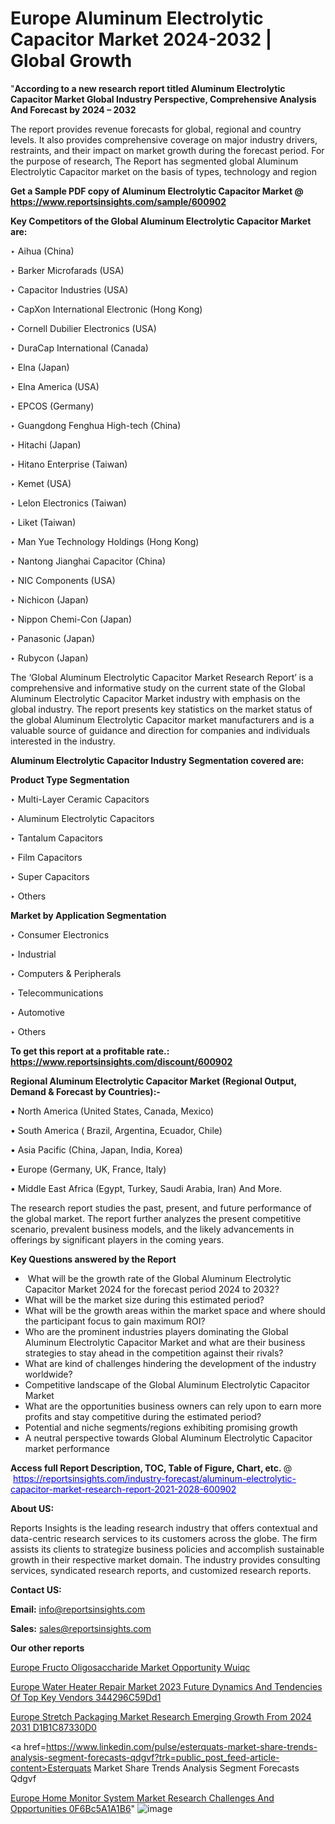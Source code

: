 # Europe Aluminum Electrolytic Capacitor Market 2024-2032 | Global Growth

"<strong>According to a new research report titled Aluminum Electrolytic Capacitor Market Global Industry Perspective, Comprehensive Analysis And Forecast by 2024 – 2032</strong>

The report provides revenue forecasts for global, regional and country levels. It also provides comprehensive coverage on major industry drivers, restraints, and their impact on market growth during the forecast period. For the purpose of research, The Report has segmented global Aluminum Electrolytic Capacitor market on the basis of types, technology and region

<strong>Get a Sample PDF copy of Aluminum Electrolytic Capacitor Market </strong><strong>@<a href=https://www.reportsinsights.com/sample/600902 style=color:#0000ff;> https://www.reportsinsights.com/sample/600902</a></strong></font>

<strong>Key Competitors of the Global Aluminum Electrolytic Capacitor Market are:</strong>

‣ Aihua (China)

‣ Barker Microfarads (USA)

‣ Capacitor Industries (USA)

‣ CapXon International Electronic (Hong Kong)

‣ Cornell Dubilier Electronics (USA)

‣ DuraCap International (Canada)

‣ Elna (Japan)

‣ Elna America (USA)

‣ EPCOS (Germany)

‣ Guangdong Fenghua High-tech (China)

‣ Hitachi (Japan)

‣ Hitano Enterprise (Taiwan)

‣ Kemet (USA)

‣ Lelon Electronics (Taiwan)

‣ Liket (Taiwan)

‣ Man Yue Technology Holdings (Hong Kong)

‣ Nantong Jianghai Capacitor (China)

‣ NIC Components (USA)

‣ Nichicon (Japan)

‣ Nippon Chemi-Con (Japan)

‣ Panasonic (Japan)

‣ Rubycon (Japan)

The ‘Global Aluminum Electrolytic Capacitor Market Research Report’ is a comprehensive and informative study on the current state of the Global Aluminum Electrolytic Capacitor Market industry with emphasis on the global industry. The report presents key statistics on the market status of the global Aluminum Electrolytic Capacitor market manufacturers and is a valuable source of guidance and direction for companies and individuals interested in the industry.

<strong>Aluminum Electrolytic Capacitor Industry Segmentation covered are:</strong>

<strong>Product Type Segmentation</strong>

‣ Multi-Layer Ceramic Capacitors

‣ Aluminum Electrolytic Capacitors

‣ Tantalum Capacitors

‣ Film Capacitors

‣ Super Capacitors

‣ Others

<strong>Market by Application Segmentation</strong>

‣ Consumer Electronics

‣ Industrial

‣ Computers & Peripherals

‣ Telecommunications

‣ Automotive

‣ Others

<strong>To get this report at a profitable rate.: <a href=https://www.reportsinsights.com/discount/600902 style=color:#0000ff;>https://www.reportsinsights.com/discount/600902</a></strong></font>

<strong>Regional Aluminum Electrolytic Capacitor Market (Regional Output, Demand &amp; Forecast by Countries):-</strong>

• North America (United States, Canada, Mexico)

• South America ( Brazil, Argentina, Ecuador, Chile)

• Asia Pacific (China, Japan, India, Korea)

• Europe (Germany, UK, France, Italy)

• Middle East Africa (Egypt, Turkey, Saudi Arabia, Iran) And More.

The research report studies the past, present, and future performance of the global market. The report further analyzes the present competitive scenario, prevalent business models, and the likely advancements in offerings by significant players in the coming years.

<strong>Key Questions answered by the Report</strong>
<ul>
  <li> What will be the growth rate of the Global Aluminum Electrolytic Capacitor Market 2024 for the forecast period 2024 to 2032?</li>
  <li>What will be the market size during this estimated period?</li>
  <li>What will be the growth areas within the market space and where should the participant focus to gain maximum ROI?</li>
  <li>Who are the prominent industries players dominating the Global Aluminum Electrolytic Capacitor Market and what are their business strategies to stay ahead in the competition against their rivals?</li>
  <li>What are kind of challenges hindering the development of the industry worldwide?</li>
  <li>Competitive landscape of the Global Aluminum Electrolytic Capacitor Market</li>
  <li>What are the opportunities business owners can rely upon to earn more profits and stay competitive during the estimated period?</li>
  <li>Potential and niche segments/regions exhibiting promising growth</li>
  <li>A neutral perspective towards Global Aluminum Electrolytic Capacitor market performance</li>
</ul>
<strong>Access full Report Description, TOC, Table of Figure, Chart, etc. </strong>@  <a href=https://reportsinsights.com/industry-forecast/aluminum-electrolytic-capacitor-market-research-report-2021-2028-600902 style=color:#0000ff;>https://reportsinsights.com/industry-forecast/aluminum-electrolytic-capacitor-market-research-report-2021-2028-600902</a></font>

<strong><strong>About US</strong>:</strong>

Reports Insights is the leading research industry that offers contextual and data-centric research services to its customers across the globe. The firm assists its clients to strategize business policies and accomplish sustainable growth in their respective market domain. The industry provides consulting services, syndicated research reports, and customized research reports.

<strong>Contact US:</strong>

<p class=""""><b>Email:</b> <a href=mailto:info@reportsinsights.com>info@reportsinsights.com</a></p>
<p class=""""><b>Sales:</b> <a href=mailto:sales@reportsinsights.com>sales@reportsinsights.com</a></p>

<strong>Our other reports</strong>

<a href=https://www.linkedin.com/pulse/europe-fructo-oligosaccharide-market-opportunity-wuiqc/>Europe Fructo Oligosaccharide Market Opportunity Wuiqc</a>

<a href=https://medium.com/@reportinsights.ja/europe-water-heater-repair-market-2023-future-dynamics-and-tendencies-of-top-key-vendors-344296c59dd1>Europe Water Heater Repair Market 2023 Future Dynamics And Tendencies Of Top Key Vendors 344296C59Dd1</a>

<a href=https://medium.com/@sharanidhi229/europe-stretch-packaging-market-research-emerging-growth-from-2024-2031-d1b1c87330d0>Europe Stretch Packaging Market Research Emerging Growth From 2024 2031 D1B1C87330D0</a>

<a href=https://www.linkedin.com/pulse/esterquats-market-share-trends-analysis-segment-forecasts-qdgvf?trk=public_post_feed-article-content>Esterquats Market Share Trends Analysis Segment Forecasts Qdgvf</a>

<a href=https://medium.com/@reportsinsights23/europe-home-monitor-system-market-research-challenges-and-opportunities-0f6bc5a1a1b6>Europe Home Monitor System Market Research Challenges And Opportunities 0F6Bc5A1A1B6</a>"
![image](https://github.com/ahaan12367/RIMarket24/assets/158471582/e09269bb-6c29-448b-9e21-e8d40dd523f2)
